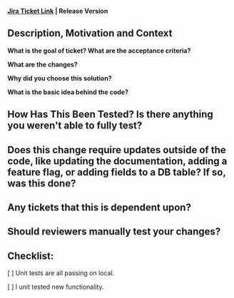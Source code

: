 **[Jira Ticket Link](#) | Release Version**

## Description, Motivation and Context

**What is the goal of ticket?  What are the acceptance criteria?**

**What are the changes?**

**Why did you choose this solution?**

**What is the basic idea behind the code?**

## How Has This Been Tested?  Is there anything you weren't able to fully test?

## Does this change require updates outside of the code, like updating the documentation, adding a feature flag, or adding fields to a DB table? If so, was this done?

## Any tickets that this is dependent upon?

## Should reviewers manually test your changes?

## Checklist:
[ ] Unit tests are all passing on local.

[ ] I unit tested new functionality.
